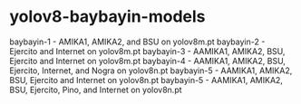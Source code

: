 # yolov8-baybayin-models

baybayin-1 - AMIKA1, AMIKA2, and BSU on yolov8m.pt
baybayin-2 - Ejercito and Internet on yolov8m.pt
baybayin-3 - AAMIKA1, AMIKA2, BSU, Ejercito and Internet on yolov8m.pt
baybayin-4 - AAMIKA1, AMIKA2, BSU, Ejercito, Internet, and Nogra on yolov8n.pt
baybayin-5 - AAMIKA1, AMIKA2, BSU, Ejercito and Internet on yolov8n.pt
baybayin-5 - AAMIKA1, AMIKA2, BSU, Ejercito, Pino, and Internet on yolov8n.pt